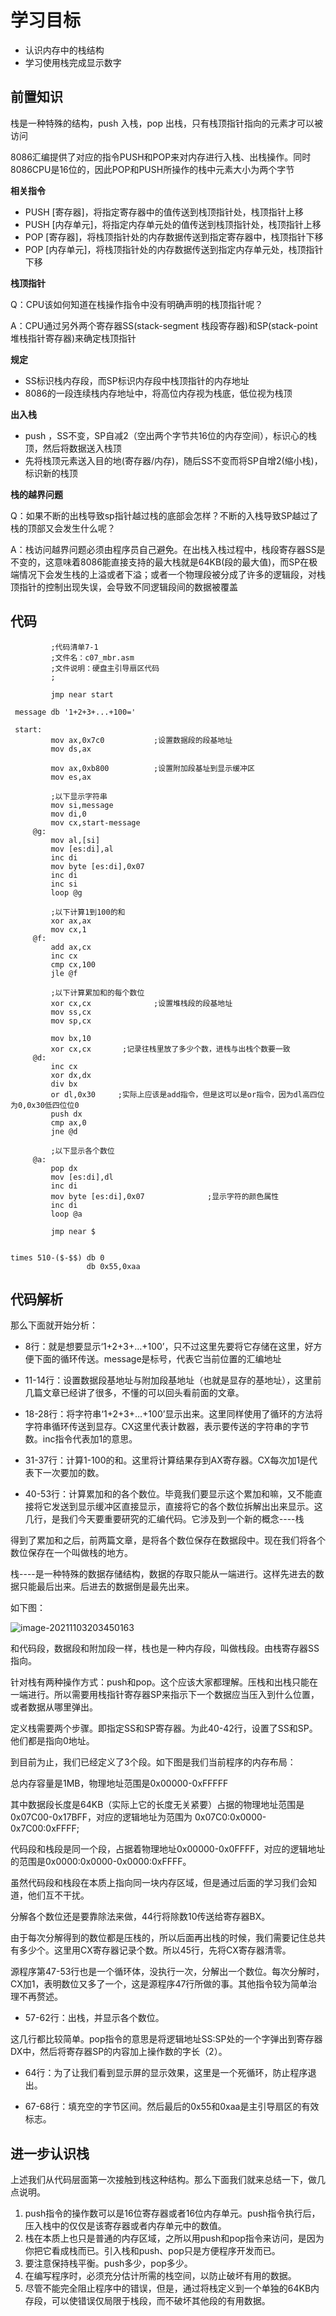 # 学习目标

- 认识内存中的栈结构
- 学习使用栈完成显示数字

## 前置知识

栈是一种特殊的结构，push 入栈，pop 出栈，只有栈顶指针指向的元素才可以被访问

8086汇编提供了对应的指令PUSH和POP来对内存进行入栈、出栈操作。同时8086CPU是16位的，因此POP和PUSH所操作的栈中元素大小为两个字节

**相关指令**

- PUSH [寄存器]，将指定寄存器中的值传送到栈顶指针处，栈顶指针上移
- PUSH [内存单元]，将指定内存单元处的值传送到栈顶指针处，栈顶指针上移
- POP [寄存器]，将栈顶指针处的内存数据传送到指定寄存器中，栈顶指针下移
- POP [内存单元]，将栈顶指针处的内存数据传送到指定内存单元处，栈顶指针下移

**栈顶指针**

Q：CPU该如何知道在栈操作指令中没有明确声明的栈顶指针呢？

A：CPU通过另外两个寄存器SS(stack-segment 栈段寄存器)和SP(stack-point 堆栈指针寄存器)来确定栈顶指针

**规定**

- SS标识栈内存段，而SP标识内存段中栈顶指针的内存地址
- 8086的一段连续栈内存地址中，将高位内存视为栈底，低位视为栈顶

**出入栈**

- push ，SS不变，SP自减2（空出两个字节共16位的内存空间），标识心的栈顶，然后将数据送入栈顶
- 先将栈顶元素送入目的地(寄存器/内存)，随后SS不变而将SP自增2(缩小栈)，标识新的栈顶

**栈的越界问题**

Q：如果不断的出栈导致sp指针越过栈的底部会怎样？不断的入栈导致SP越过了栈的顶部又会发生什么呢？

A：栈访问越界问题必须由程序员自己避免。在出栈入栈过程中，栈段寄存器SS是不变的，这意味着8086能直接支持的最大栈就是64KB(段的最大值)，而SP在极端情况下会发生栈的上溢或者下溢；或者一个物理段被分成了许多的逻辑段，对栈顶指针的控制出现失误，会导致不同逻辑段间的数据被覆盖

## 代码

```assembly
         ;代码清单7-1
         ;文件名：c07_mbr.asm
         ;文件说明：硬盘主引导扇区代码
         ;
         
         jmp near start
	
 message db '1+2+3+...+100='
        
 start:
         mov ax,0x7c0           ;设置数据段的段基地址 
         mov ds,ax

         mov ax,0xb800          ;设置附加段基址到显示缓冲区
         mov es,ax

         ;以下显示字符串 
         mov si,message          
         mov di,0
         mov cx,start-message
     @g:
         mov al,[si]
         mov [es:di],al
         inc di
         mov byte [es:di],0x07
         inc di
         inc si
         loop @g

         ;以下计算1到100的和 
         xor ax,ax
         mov cx,1
     @f:
         add ax,cx
         inc cx
         cmp cx,100
         jle @f

         ;以下计算累加和的每个数位 
         xor cx,cx              ;设置堆栈段的段基地址
         mov ss,cx
         mov sp,cx

         mov bx,10
         xor cx,cx		 ;记录往栈里放了多少个数，进栈与出栈个数要一致
     @d:
         inc cx
         xor dx,dx
         div bx
         or dl,0x30     ;实际上应该是add指令，但是这可以是or指令，因为dl高四位为0,0x30低四位位0
         push dx
         cmp ax,0
         jne @d

         ;以下显示各个数位 
     @a:
         pop dx
         mov [es:di],dl
         inc di
         mov byte [es:di],0x07              ;显示字符的颜色属性
         inc di
         loop @a
       
         jmp near $ 
       

times 510-($-$$) db 0
                 db 0x55,0xaa

```

## 代码解析

那么下面就开始分析：

- 8行：就是想要显示‘1+2+3+…+100’，只不过这里先要将它存储在这里，好方便下面的循环传送。message是标号，代表它当前位置的汇编地址

- 11-14行：设置数据段基地址与附加段基地址（也就是显存的基地址），这里前几篇文章已经讲了很多，不懂的可以回头看前面的文章。

- 18-28行：将字符串‘1+2+3+…+100’显示出来。这里同样使用了循环的方法将字符串循环传送到显存。CX这里代表计数器，表示要传送的字符串的字节数。inc指令代表加1的意思。

- 31-37行：计算1-100的和。这里将计算结果存到AX寄存器。CX每次加1是代表下一次要加的数。

- 40-53行：计算累加和的各个数位。毕竟我们要显示这个累加和嘛，又不能直接将它发送到显示缓冲区直接显示，直接将它的各个数位拆解出出来显示。这几行，是我们今天要重要研究的汇编代码。它涉及到一个新的概念----栈

得到了累加和之后，前两篇文章，是将各个数位保存在数据段中。现在我们将各个数位保存在一个叫做栈的地方。

栈----是一种特殊的数据存储结构，数据的存取只能从一端进行。这样先进去的数据只能最后出来。后进去的数据倒是最先出来。

如下图：

![image-20211103203450163](https://gitee.com/HappyBinbin/pcigo/raw/master/202111032034221.png)


和代码段，数据段和附加段一样，栈也是一种内存段，叫做栈段。由栈寄存器SS指向。

针对栈有两种操作方式：push和pop。这个应该大家都理解。压栈和出栈只能在一端进行。所以需要用栈指针寄存器SP来指示下一个数据应当压入到什么位置，或者数据从哪里弹出。

定义栈需要两个步骤。即指定SS和SP寄存器。为此40-42行，设置了SS和SP。他们都是指向0地址。

到目前为止，我们已经定义了3个段。如下图是我们当前程序的内存布局：


总内存容量是1MB，物理地址范围是0x00000-0xFFFFF

其中数据段长度是64KB（实际上它的长度无关紧要）占据的物理地址范围是0x07C00-0x17BFF，对应的逻辑地址为范围为 0x07C0:0x0000-0x7C00:0xFFFF;

代码段和栈段是同一个段，占据着物理地址0x00000-0x0FFFF，对应的逻辑地址的范围是0x0000:0x0000-0x0000:0xFFFF。

虽然代码段和栈段在本质上指向同一块内存区域，但是通过后面的学习我们会知道，他们互不干扰。

分解各个数位还是要靠除法来做，44行将除数10传送给寄存器BX。

由于每次分解得到的数位都是压栈的，所以后面再出栈的时候，我们需要记住总共有多少个。这里用CX寄存器记录个数。所以45行，先将CX寄存器清零。

源程序第47-53行也是一个循环体，没执行一次，分解出一个数位。每次分解时，CX加1，表明数位又多了一个，这是源程序47行所做的事。其他指令较为简单治理不再赘述。

- 57-62行：出栈，并显示各个数位。

这几行都比较简单。pop指令的意思是将逻辑地址SS:SP处的一个字弹出到寄存器DX中，然后将寄存器SP的内容加上操作数的字长（2）。

- 64行：为了让我们看到显示屏的显示效果，这里是一个死循环，防止程序退出。

- 67-68行：填充空的字节区间。然后最后的0x55和0xaa是主引导扇区的有效标志。

## 进一步认识栈

上述我们从代码层面第一次接触到栈这种结构。那么下面我们就来总结一下，做几点说明。

1. push指令的操作数可以是16位寄存器或者16位内存单元。push指令执行后，压入栈中的仅仅是该寄存器或者内存单元中的数值。
2. 栈在本质上也只是普通的内存区域，之所以用push和pop指令来访问，是因为你把它看成栈而已。引入栈和push、pop只是方便程序开发而已。
3. 要注意保持栈平衡。push多少，pop多少。
4. 在编写程序时，必须充分估计所需的栈空间，以防止破坏有用的数据。
5. 尽管不能完全阻止程序中的错误，但是，通过将栈定义到一个单独的64KB内存段，可以使错误仅局限于栈段，而不破坏其他段的有用数据。




























